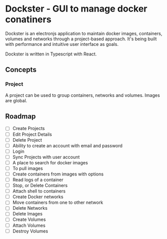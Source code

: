 # Dockster - GUI to manage docker conatiners

Dockster is an electronjs application to maintain docker images, containers, volumes and networks through a project-based approach. 
It's being built with performance and intuitive user interface as goals.

Dockster is written in Typescript with React.

## Concepts

### Project
A project can be used to group containers, networks and volumes. Images are global.

## Roadmap

 - [ ] Create Projects
 - [ ] Edit Project Details
 - [ ] Delete Project
 - [ ] Ability to create an account with email and password
 - [ ] Login
 - [ ] Sync Projects with user account
 - [ ] A place to search for docker images
 - [ ] To pull images
 - [ ] Create containers from images with options
 - [ ] Read logs of a container
 - [ ] Stop, or Delete Containers
 - [ ] Attach shell to containers
 - [ ] Create Docker networks
 - [ ] Move containers from one to other network
 - [ ] Delete Networks
 - [ ] Delete Images
 - [ ] Create Volumes
 - [ ] Attach Volumes
 - [ ] Destroy Volumes
